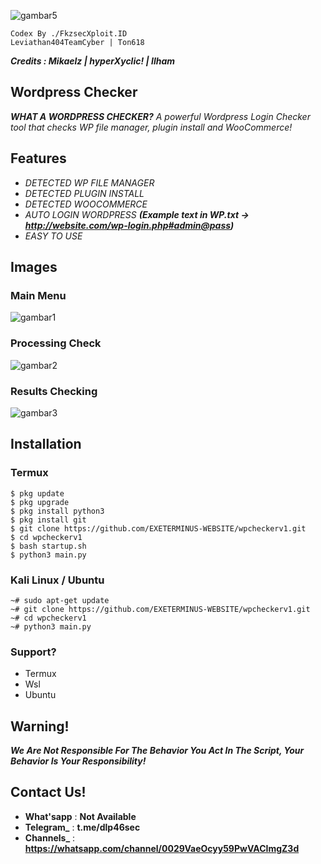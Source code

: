 ![gambar5](images/0heker.jpeg)
```
Codex By ./FkzsecXploit.ID
Leviathan404TeamCyber | Ton618
```
***Credits : Mikaelz | hyperXyclic! | Ilham***

## Wordpress Checker
**_WHAT A WORDPRESS CHECKER?_**
_A powerful Wordpress Login Checker tool that checks WP file manager, plugin install and WooCommerce!_

## Features
- *DETECTED WP FILE MANAGER*
- *DETECTED PLUGIN INSTALL*
- *DETECTED WOOCOMMERCE*
- *AUTO LOGIN WORDPRESS* **_(Example text in WP.txt -> http://website.com/wp-login.php#admin@pass)_**
- *EASY TO USE*

## Images
### Main Menu
![gambar1](images/1.jpg)
### Processing Check
![gambar2](images/Screenshot_2024-08-17-13-07-52-78.jpg)
### Results Checking
![gambar3](images/Screenshot_2024-08-17-13-08-10-09.jpg)

## Installation 

### Termux 
```
$ pkg update
$ pkg upgrade
$ pkg install python3
$ pkg install git
$ git clone https://github.com/EXETERMINUS-WEBSITE/wpcheckerv1.git
$ cd wpcheckerv1
$ bash startup.sh
$ python3 main.py
```

### Kali Linux / Ubuntu 
```
~# sudo apt-get update
~# git clone https://github.com/EXETERMINUS-WEBSITE/wpcheckerv1.git
~# cd wpcheckerv1
~# python3 main.py
```

### Support?
- Termux
- Wsl
- Ubuntu

## Warning!
***We Are Not Responsible For The Behavior You Act In The Script, Your Behavior Is Your Responsibility!***

## Contact Us!
- **What'sapp** : **Not Available**
- **Telegram_** : **t.me/dlp46sec**
- **Channels_** : **https://whatsapp.com/channel/0029VaeOcyy59PwVACImgZ3d**

